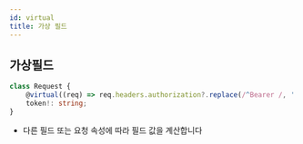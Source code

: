 ```yaml
---
id: virtual
title: 가상 필드
---
```


## 가상필드

```typescript
class Request {
    @virtual((req) => req.headers.authorization?.replace(/^Bearer /, ''))
    token!: string;
}
```

- 다른 필드 또는 요청 속성에 따라 필드 값을 계산합니다

